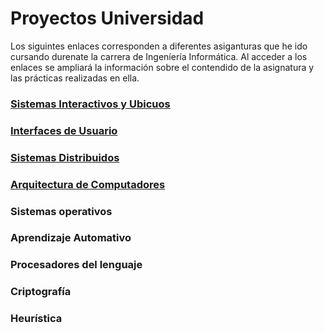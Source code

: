 # Proyectos Universidad

Los siguintes enlaces corresponden a diferentes asiganturas que he ido cursando durenate la carrera de Ingeníería Informática. Al acceder a los enlaces se ampliará la información sobre el contendido de la asignatura y las prácticas realizadas en ella.


### [Sistemas Interactivos y Ubicuos](https://github.com/Marina963/Projectos_Universidad/blob/main/Sistemas%20Interactivos%20y%20Ubicuos.md)
### [Interfaces de Usuario](https://github.com/Marina963/Projectos_Universidad/blob/main/Interfaces%20de%20usurio.md)
### [Sistemas Distribuidos](https://github.com/Marina963/Projectos_Universidad/blob/main/Sistemas%20Distribuidos.md)
### [Arquitectura de Computadores](https://github.com/Marina963/Projectos_Universidad/blob/main/Sistemas%20Distribuidos.md)
### Sistemas operativos
### Aprendizaje Automativo
### Procesadores del lenguaje
### Criptografía
### Heurística

